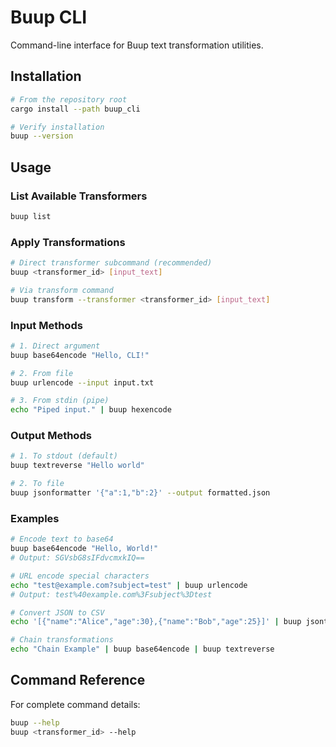 # Buup CLI

Command-line interface for Buup text transformation utilities.

## Installation

```bash
# From the repository root
cargo install --path buup_cli

# Verify installation
buup --version
```

## Usage

### List Available Transformers

```bash
buup list
```

### Apply Transformations

```bash
# Direct transformer subcommand (recommended)
buup <transformer_id> [input_text]

# Via transform command
buup transform --transformer <transformer_id> [input_text]
```

### Input Methods

```bash
# 1. Direct argument
buup base64encode "Hello, CLI!"

# 2. From file
buup urlencode --input input.txt

# 3. From stdin (pipe)
echo "Piped input." | buup hexencode
```

### Output Methods

```bash
# 1. To stdout (default)
buup textreverse "Hello world"

# 2. To file
buup jsonformatter '{"a":1,"b":2}' --output formatted.json
```

### Examples

```bash
# Encode text to base64
buup base64encode "Hello, World!"
# Output: SGVsbG8sIFdvcmxkIQ==

# URL encode special characters
echo "test@example.com?subject=test" | buup urlencode
# Output: test%40example.com%3Fsubject%3Dtest

# Convert JSON to CSV
echo '[{"name":"Alice","age":30},{"name":"Bob","age":25}]' | buup jsontocsv > users.csv

# Chain transformations
echo "Chain Example" | buup base64encode | buup textreverse
```

## Command Reference

For complete command details:

```bash
buup --help
buup <transformer_id> --help
```

